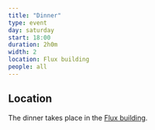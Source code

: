 ```yaml
---
title: "Dinner"
type: event
day: saturday
start: 18:00
duration: 2h0m
width: 2
location: Flux building
people: all
---
```

## Location
The dinner takes place in the [Flux building](https://map.tudelftcampus.nl/poi/flux/).
